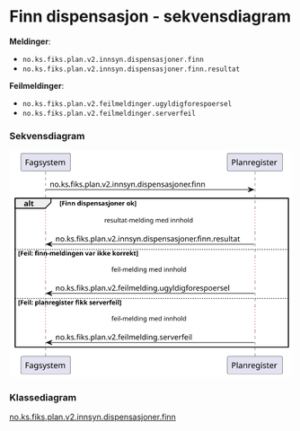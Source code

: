 # Finn dispensasjon - sekvensdiagram

**Meldinger**:
- `no.ks.fiks.plan.v2.innsyn.dispensasjoner.finn`
- `no.ks.fiks.plan.v2.innsyn.dispensasjoner.finn.resultat`

**Feilmeldinger**:
- `no.ks.fiks.plan.v2.feilmeldinger.ugyldigforespoersel`
- `no.ks.fiks.plan.v2.feilmeldinger.serverfeil`

### Sekvensdiagram
![sekvensdiagram](sequence-diagram.svg)


### Klassediagram

[no.ks.fiks.plan.v2.innsyn.dispensasjoner.finn](./../../ClassDiagrams/no.ks.fiks.plan.v2.innsyn.dispensasjoner.finn/README.md)
